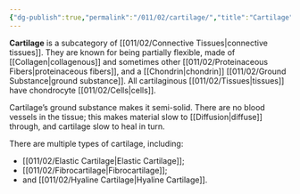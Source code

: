 ```yaml
---
{"dg-publish":true,"permalink":"/011/02/cartilage/","title":"Cartilage","tags":["BIOL422"],"noteIcon":"1","created":"2024-10-19T20:27:19.026-07:00","updated":"2024-10-03T23:25:16.376-07:00"}
---
```


**Cartilage** is a subcategory of [[011/02/Connective Tissues\|connective tissues]]. They are known for being partially flexible, made of [[Collagen\|collagenous]] and sometimes other [[011/02/Proteinaceous Fibers\|proteinaceous fibers]], and a [[Chondrin\|chondrin]] [[011/02/Ground Substance\|ground substance]]. All cartilaginous [[011/02/Tissues\|tissues]] have chondrocyte [[011/02/Cells\|cells]].

Cartilage’s ground substance makes it semi-solid. There are no blood vessels in the tissue; this makes material slow to [[Diffusion\|diffuse]] through, and cartilage slow to heal in turn.

There are multiple types of cartilage, including:
- [[011/02/Elastic Cartilage\|Elastic Cartilage]];
- [[011/02/Fibrocartilage\|Fibrocartilage]];
- and [[011/02/Hyaline Cartilage\|Hyaline Cartilage]].